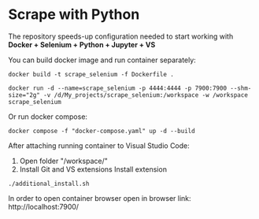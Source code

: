 # Scrape with Python

The repository speeds-up configuration needed to start working with **Docker + Selenium + Python + Jupyter + VS**

You can build docker image and run container separately:

```shell
docker build -t scrape_selenium -f Dockerfile .
```

```shell
docker run -d --name=scrape_selenium -p 4444:4444 -p 7900:7900 --shm-size="2g" -v /d/My_projects/scrape_selenium:/workspace -w /workspace scrape_selenium
```

Or run docker compose:

```shell
docker compose -f "docker-compose.yaml" up -d --build 
```

After attaching running container to Visual Studio Code:
1. Open folder "/workspace/"
2. Install Git and VS extensions
Install extension 
```shell
./additional_install.sh 
```

In order to open container browser open in browser link: http://localhost:7900/